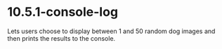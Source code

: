 # 10.5.1-console-log

Lets users choose to display between 1 and 50 random dog images and then prints the results to the console.
